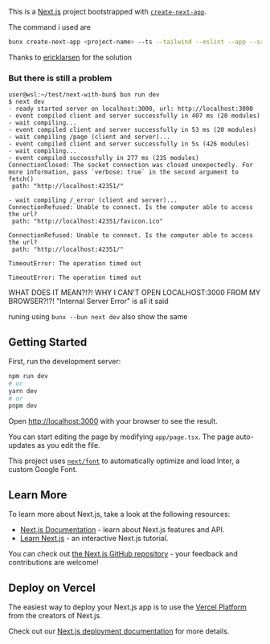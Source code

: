 This is a [Next.js](https://nextjs.org/) project bootstrapped with [`create-next-app`](https://github.com/vercel/next.js/tree/canary/packages/create-next-app).

The command i used are 

```bash
bunx create-next-app <project-name> --ts --tailwind --eslint --app --src-dir --use-bun --import-alias "@/*"
```

Thanks to [ericklarsen](https://github.com/oven-sh/bun/issues/4664#issuecomment-1712570408) for the solution

### But there is still a problem
```
user@wsl:~/test/next-with-bun$ bun run dev
$ next dev
- ready started server on localhost:3000, url: http://localhost:3000
- event compiled client and server successfully in 407 ms (20 modules)
- wait compiling...
- event compiled client and server successfully in 53 ms (20 modules)
- wait compiling /page (client and server)...
- event compiled client and server successfully in 5s (426 modules)
- wait compiling...
- event compiled successfully in 277 ms (235 modules)
ConnectionClosed: The socket connection was closed unexpectedly. For more information, pass `verbose: true` in the second argument to fetch()
 path: "http://localhost:42351/"

- wait compiling /_error (client and server)...
ConnectionRefused: Unable to connect. Is the computer able to access the url?
 path: "http://localhost:42351/favicon.ico"

ConnectionRefused: Unable to connect. Is the computer able to access the url?
 path: "http://localhost:42351/"

TimeoutError: The operation timed out

TimeoutError: The operation timed out
```

WHAT DOES IT MEAN?!?! WHY I CAN'T OPEN LOCALHOST:3000 FROM MY BROWSER?!?! "Internal Server Error" is all it said  

runing using ```bunx --bun next dev``` also show the same

## Getting Started

First, run the development server:

```bash
npm run dev
# or
yarn dev
# or
pnpm dev
```

Open [http://localhost:3000](http://localhost:3000) with your browser to see the result.

You can start editing the page by modifying `app/page.tsx`. The page auto-updates as you edit the file.

This project uses [`next/font`](https://nextjs.org/docs/basic-features/font-optimization) to automatically optimize and load Inter, a custom Google Font.

## Learn More

To learn more about Next.js, take a look at the following resources:

- [Next.js Documentation](https://nextjs.org/docs) - learn about Next.js features and API.
- [Learn Next.js](https://nextjs.org/learn) - an interactive Next.js tutorial.

You can check out [the Next.js GitHub repository](https://github.com/vercel/next.js/) - your feedback and contributions are welcome!

## Deploy on Vercel

The easiest way to deploy your Next.js app is to use the [Vercel Platform](https://vercel.com/new?utm_medium=default-template&filter=next.js&utm_source=create-next-app&utm_campaign=create-next-app-readme) from the creators of Next.js.

Check out our [Next.js deployment documentation](https://nextjs.org/docs/deployment) for more details.

